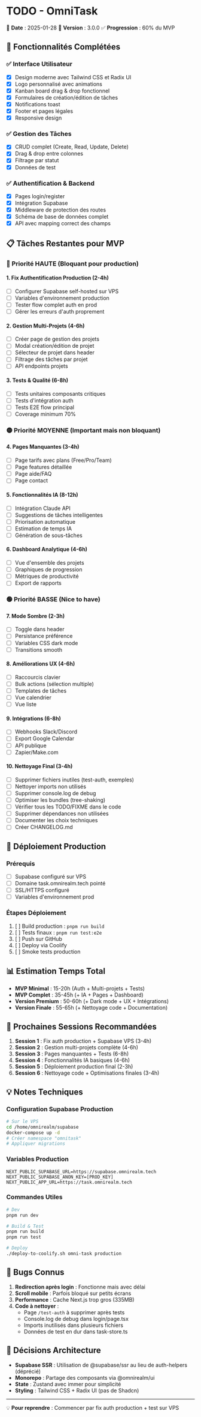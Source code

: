 # TODO - OmniTask

📅 **Date** : 2025-01-28
🚀 **Version** : 3.0.0
✅ **Progression** : 60% du MVP

## 🎯 Fonctionnalités Complétées

### ✅ Interface Utilisateur
- [x] Design moderne avec Tailwind CSS et Radix UI
- [x] Logo personnalisé avec animations
- [x] Kanban board drag & drop fonctionnel
- [x] Formulaires de création/édition de tâches
- [x] Notifications toast
- [x] Footer et pages légales
- [x] Responsive design

### ✅ Gestion des Tâches
- [x] CRUD complet (Create, Read, Update, Delete)
- [x] Drag & drop entre colonnes
- [x] Filtrage par statut
- [x] Données de test

### ✅ Authentification & Backend
- [x] Pages login/register
- [x] Intégration Supabase
- [x] Middleware de protection des routes
- [x] Schéma de base de données complet
- [x] API avec mapping correct des champs

## 📋 Tâches Restantes pour MVP

### 🔴 Priorité HAUTE (Bloquant pour production)

#### 1. **Fix Authentification Production** (2-4h)
- [ ] Configurer Supabase self-hosted sur VPS
- [ ] Variables d'environnement production
- [ ] Tester flow complet auth en prod
- [ ] Gérer les erreurs d'auth proprement

#### 2. **Gestion Multi-Projets** (4-6h)
- [ ] Créer page de gestion des projets
- [ ] Modal création/édition de projet
- [ ] Sélecteur de projet dans header
- [ ] Filtrage des tâches par projet
- [ ] API endpoints projets

#### 3. **Tests & Qualité** (6-8h)
- [ ] Tests unitaires composants critiques
- [ ] Tests d'intégration auth
- [ ] Tests E2E flow principal
- [ ] Coverage minimum 70%

### 🟡 Priorité MOYENNE (Important mais non bloquant)

#### 4. **Pages Manquantes** (3-4h)
- [ ] Page tarifs avec plans (Free/Pro/Team)
- [ ] Page features détaillée
- [ ] Page aide/FAQ
- [ ] Page contact

#### 5. **Fonctionnalités IA** (8-12h)
- [ ] Intégration Claude API
- [ ] Suggestions de tâches intelligentes
- [ ] Priorisation automatique
- [ ] Estimation de temps IA
- [ ] Génération de sous-tâches

#### 6. **Dashboard Analytique** (4-6h)
- [ ] Vue d'ensemble des projets
- [ ] Graphiques de progression
- [ ] Métriques de productivité
- [ ] Export de rapports

### 🟢 Priorité BASSE (Nice to have)

#### 7. **Mode Sombre** (2-3h)
- [ ] Toggle dans header
- [ ] Persistance préférence
- [ ] Variables CSS dark mode
- [ ] Transitions smooth

#### 8. **Améliorations UX** (4-6h)
- [ ] Raccourcis clavier
- [ ] Bulk actions (sélection multiple)
- [ ] Templates de tâches
- [ ] Vue calendrier
- [ ] Vue liste

#### 9. **Intégrations** (6-8h)
- [ ] Webhooks Slack/Discord
- [ ] Export Google Calendar
- [ ] API publique
- [ ] Zapier/Make.com

#### 10. **Nettoyage Final** (3-4h)
- [ ] Supprimer fichiers inutiles (test-auth, exemples)
- [ ] Nettoyer imports non utilisés
- [ ] Supprimer console.log de debug
- [ ] Optimiser les bundles (tree-shaking)
- [ ] Vérifier tous les TODO/FIXME dans le code
- [ ] Supprimer dépendances non utilisées
- [ ] Documenter les choix techniques
- [ ] Créer CHANGELOG.md

## 🚀 Déploiement Production

### Prérequis
- [ ] Supabase configuré sur VPS
- [ ] Domaine task.omnirealm.tech pointé
- [ ] SSL/HTTPS configuré
- [ ] Variables d'environnement prod

### Étapes Déploiement
1. [ ] Build production : `pnpm run build`
2. [ ] Tests finaux : `pnpm run test:e2e`
3. [ ] Push sur GitHub
4. [ ] Deploy via Coolify
5. [ ] Smoke tests production

## 📊 Estimation Temps Total

- **MVP Minimal** : 15-20h (Auth + Multi-projets + Tests)
- **MVP Complet** : 35-45h (+ IA + Pages + Dashboard)
- **Version Premium** : 50-60h (+ Dark mode + UX + Intégrations)
- **Version Finale** : 55-65h (+ Nettoyage code + Documentation)

## 🎯 Prochaines Sessions Recommandées

1. **Session 1** : Fix auth production + Supabase VPS (3-4h)
2. **Session 2** : Gestion multi-projets complète (4-6h)
3. **Session 3** : Pages manquantes + Tests (6-8h)
4. **Session 4** : Fonctionnalités IA basiques (4-6h)
5. **Session 5** : Déploiement production final (2-3h)
6. **Session 6** : Nettoyage code + Optimisations finales (3-4h)

## 💡 Notes Techniques

### Configuration Supabase Production
```bash
# Sur le VPS
cd /home/omnirealm/supabase
docker-compose up -d
# Créer namespace "omnitask"
# Appliquer migrations
```

### Variables Production
```env
NEXT_PUBLIC_SUPABASE_URL=https://supabase.omnirealm.tech
NEXT_PUBLIC_SUPABASE_ANON_KEY=[PROD_KEY]
NEXT_PUBLIC_APP_URL=https://task.omnirealm.tech
```

### Commandes Utiles
```bash
# Dev
pnpm run dev

# Build & Test
pnpm run build
pnpm run test

# Deploy
./deploy-to-coolify.sh omni-task production
```

## 🐛 Bugs Connus

1. **Redirection après login** : Fonctionne mais avec délai
2. **Scroll mobile** : Parfois bloqué sur petits écrans
3. **Performance** : Cache Next.js trop gros (335MB)
4. **Code à nettoyer** : 
   - Page `/test-auth` à supprimer après tests
   - Console.log de debug dans login/page.tsx
   - Imports inutilisés dans plusieurs fichiers
   - Données de test en dur dans task-store.ts

## 📝 Décisions Architecture

- **Supabase SSR** : Utilisation de @supabase/ssr au lieu de auth-helpers (déprécié)
- **Monorepo** : Partage des composants via @omnirealm/ui
- **State** : Zustand avec immer pour simplicité
- **Styling** : Tailwind CSS + Radix UI (pas de Shadcn)

---

💡 **Pour reprendre** : Commencer par fix auth production + test sur VPS